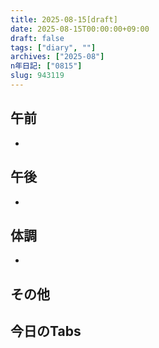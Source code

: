 ```yaml
---
title: 2025-08-15[draft]
date: 2025-08-15T00:00:00+09:00
draft: false
tags: ["diary", ""]
archives: ["2025-08"]
n年日記: ["0815"]
slug: 943119
---
```

## 午前
- 
## 午後
- 
## 体調
- 
## その他
## 今日のTabs
